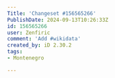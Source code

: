 ```yaml
---
Title: 'Changeset #156565266'
PublishDate: 2024-09-13T10:26:33Z
id: 156565266
user: Zenfiric
comment: 'Add #wikidata'
created_by: iD 2.30.2
tags:
- Montenegro

---
```

